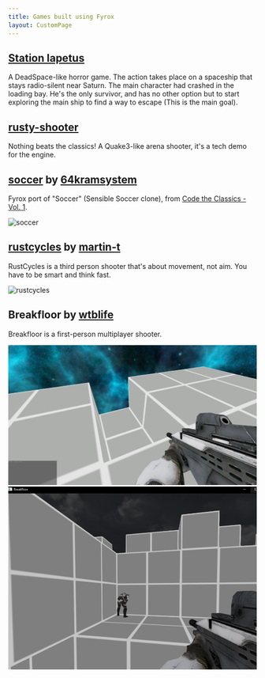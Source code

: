 ```yaml
---
title: Games built using Fyrox
layout: CustomPage
---
```


## [Station Iapetus](https://github.com/mrDIMAS/StationIapetus)

A DeadSpace-like horror game. The action takes place on a spaceship that stays radio-silent near Saturn. The main character had crashed in the loading bay. He's the only survivor, and has no other option but to start exploring the main ship to find a way to escape (This is the main goal).

<YtVideo url="https://www.youtube.com/embed/DgQXyCw3in4" />

## [rusty-shooter](https://github.com/mrDIMAS/rusty-shooter)

 Nothing beats the classics! A Quake3-like arena shooter, it's a tech demo for the engine.

<YtVideo url="https://www.youtube.com/embed/UDn8ymyXPcI" />

## [soccer](https://github.com/64kramsystem/rust-game-ports#soccerfyrox) by [64kramsystem](https://github.com/64kramsystem)

Fyrox port of "Soccer" (Sensible Soccer clone), from [Code the Classics - Vol. 1](https://store.rpipress.cc/products/code-the-classics).

![soccer](https://github.com/64kramsystem/rust-game-ports/blob/master/images/readme/soccer.png?raw=true)

## [rustcycles](https://github.com/rustcycles/rustcycles) by [martin-t](https://github.com/martin-t)

RustCycles is a third person shooter that's about movement, not aim. You have to be smart and think fast.

![rustcycles](https://media.githubusercontent.com/media/rustcycles/rustcycles/master/media/screenshot.png)

## Breakfloor by [wtblife](https://github.com/wtblife)

Breakfloor is a first-person multiplayer shooter.

![breakfloor1](/assets/breakfloor1.png)
![breakfloor2](/assets/breakfloor2.png)
